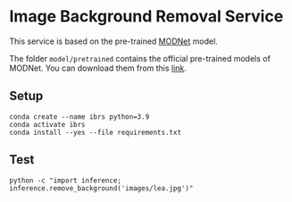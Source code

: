 # Image Background Removal Service

This service is based on the pre-trained [MODNet](https://github.com/ZHKKKe/MODNet) model.

The folder `model/pretrained` contains the official pre-trained models of MODNet. You can download them from this [link](https://drive.google.com/drive/folders/1umYmlCulvIFNaqPjwod1SayFmSRHziyR?usp=sharing).

## Setup

    conda create --name ibrs python=3.9
    conda activate ibrs
    conda install --yes --file requirements.txt

## Test

    python -c "import inference; inference.remove_background('images/lea.jpg')"

